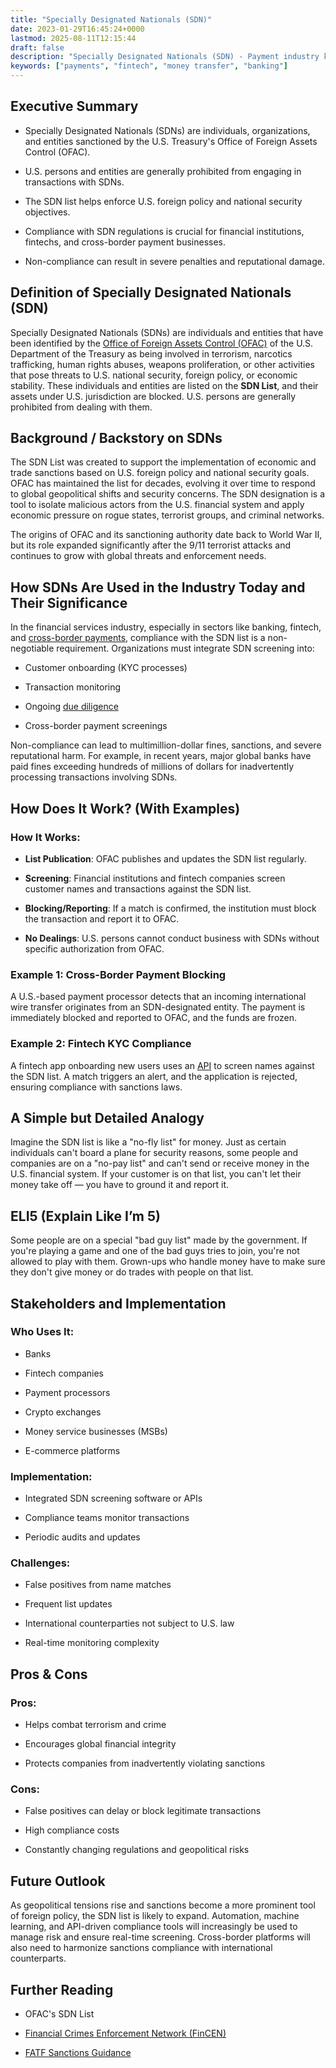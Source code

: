 ```yaml
---
title: "Specially Designated Nationals (SDN)"
date: 2023-01-29T16:45:24+0000
lastmod: 2025-08-11T12:15:44
draft: false
description: "Specially Designated Nationals (SDN) - Payment industry knowledge and insights"
keywords: ["payments", "fintech", "money transfer", "banking"]
---
```


## Executive Summary

- Specially Designated Nationals (SDNs) are individuals, organizations, and entities sanctioned by the U.S. Treasury's Office of Foreign Assets Control (OFAC).

- U.S. persons and entities are generally prohibited from engaging in transactions with SDNs.

- The SDN list helps enforce U.S. foreign policy and national security objectives.

- Compliance with SDN regulations is crucial for financial institutions, fintechs, and cross-border payment businesses.

- Non-compliance can result in severe penalties and reputational damage.

## Definition of Specially Designated Nationals (SDN)

Specially Designated Nationals (SDNs) are individuals and entities that have been identified by the [Office of Foreign Assets Control (OFAC)](https://faisalkhanllc.xyz/resources/payments-wiki/o/office-of-foreign-assets-control-ofac/) of the U.S. Department of the Treasury as being involved in terrorism, narcotics trafficking, human rights abuses, weapons proliferation, or other activities that pose threats to U.S. national security, foreign policy, or economic stability. These individuals and entities are listed on the **SDN List**, and their assets under U.S. jurisdiction are blocked. U.S. persons are generally prohibited from dealing with them.

## Background / Backstory on SDNs

The SDN List was created to support the implementation of economic and trade sanctions based on U.S. foreign policy and national security goals. OFAC has maintained the list for decades, evolving it over time to respond to global geopolitical shifts and security concerns. The SDN designation is a tool to isolate malicious actors from the U.S. financial system and apply economic pressure on rogue states, terrorist groups, and criminal networks.

The origins of OFAC and its sanctioning authority date back to World War II, but its role expanded significantly after the 9/11 terrorist attacks and continues to grow with global threats and enforcement needs.

## How SDNs Are Used in the Industry Today and Their Significance

In the financial services industry, especially in sectors like banking, fintech, and [cross-border payments](https://faisalkhanllc.xyz/resources/payments-wiki/c/cross-border-payments/), compliance with the SDN list is a non-negotiable requirement. Organizations must integrate SDN screening into:

- Customer onboarding (KYC processes)

- Transaction monitoring

- Ongoing [due diligence](https://faisalkhanllc.xyz/resources/payments-wiki/d/due-diligence-dd/)

- Cross-border payment screenings

Non-compliance can lead to multimillion-dollar fines, sanctions, and severe reputational harm. For example, in recent years, major global banks have paid fines exceeding hundreds of millions of dollars for inadvertently processing transactions involving SDNs.

## How Does It Work? (With Examples)

### How It Works:

- **List Publication**: OFAC publishes and updates the SDN list regularly.

- **Screening**: Financial institutions and fintech companies screen customer names and transactions against the SDN list.

- **Blocking/Reporting**: If a match is confirmed, the institution must block the transaction and report it to OFAC.

- **No Dealings**: U.S. persons cannot conduct business with SDNs without specific authorization from OFAC.

### Example 1: Cross-Border Payment Blocking

A U.S.-based payment processor detects that an incoming international wire transfer originates from an SDN-designated entity. The payment is immediately blocked and reported to OFAC, and the funds are frozen.

### Example 2: Fintech KYC Compliance

A fintech app onboarding new users uses an [API](https://faisalkhanllc.xyz/resources/payments-wiki/a/application-programming-interface-api/) to screen names against the SDN list. A match triggers an alert, and the application is rejected, ensuring compliance with sanctions laws.

## A Simple but Detailed Analogy

Imagine the SDN list is like a "no-fly list" for money. Just as certain individuals can't board a plane for security reasons, some people and companies are on a "no-pay list" and can't send or receive money in the U.S. financial system. If your customer is on that list, you can't let their money take off — you have to ground it and report it.

## ELI5 (Explain Like I’m 5)

Some people are on a special "bad guy list" made by the government. If you're playing a game and one of the bad guys tries to join, you're not allowed to play with them. Grown-ups who handle money have to make sure they don't give money or do trades with people on that list.

## Stakeholders and Implementation

### Who Uses It:

- Banks

- Fintech companies

- Payment processors

- Crypto exchanges

- Money service businesses (MSBs)

- E-commerce platforms

### Implementation:

- Integrated SDN screening software or APIs

- Compliance teams monitor transactions

- Periodic audits and updates

### Challenges:

- False positives from name matches

- Frequent list updates

- International counterparties not subject to U.S. law

- Real-time monitoring complexity

## Pros & Cons

### Pros:

- Helps combat terrorism and crime

- Encourages global financial integrity

- Protects companies from inadvertently violating sanctions

### Cons:

- False positives can delay or block legitimate transactions

- High compliance costs

- Constantly changing regulations and geopolitical risks

## Future Outlook

As geopolitical tensions rise and sanctions become a more prominent tool of foreign policy, the SDN list is likely to expand. Automation, machine learning, and API-driven compliance tools will increasingly be used to manage risk and ensure real-time screening. Cross-border platforms will also need to harmonize sanctions compliance with international counterparts.

## Further Reading

- OFAC's SDN List

- [Financial Crimes Enforcement Network (FinCEN)](https://www.fincen.gov/)

- [FATF Sanctions Guidance](https://www.fatf-gafi.org/)

##